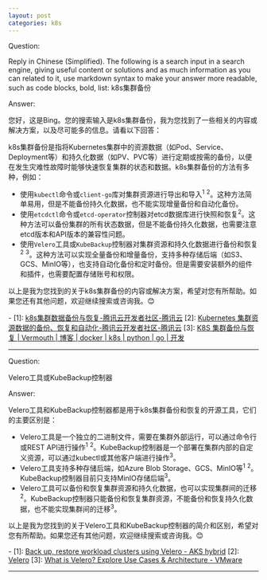```yaml
---
layout: post
categories: k8s
---
```

Question:

Reply in Chinese (Simplified).
The following is a search input in a search engine, giving useful content or solutions and as much information as you can related to it, use markdown syntax to make your answer more readable, such as code blocks, bold, list:
k8s集群备份

Answer:

您好，这是Bing。您的搜索输入是k8s集群备份，我为您找到了一些相关的内容或解决方案，以及尽可能多的信息。请看以下回答：

k8s集群备份是指将Kubernetes集群中的资源数据（如Pod、Service、Deployment等）和持久化数据（如PV、PVC等）进行定期或按需的备份，以便在发生灾难性故障时能够快速恢复集群的状态和数据。k8s集群备份的方法有多种，例如：

- 使用`kubectl`命令或`client-go`库对集群资源进行导出和导入<sup>1</sup> <sup>2</sup>。这种方法简单易用，但是不能备份持久化数据，也不能实现增量备份和自动化备份。
- 使用`etcdctl`命令或`etcd-operator`控制器对etcd数据库进行快照和恢复<sup>2</sup>。这种方法可以备份集群的所有状态数据，但是不能备份持久化数据，也需要注意etcd版本和API版本的兼容性问题。
- 使用`Velero`工具或`KubeBackup`控制器对集群资源和持久化数据进行备份和恢复<sup>2</sup> <sup>3</sup>。这种方法可以实现全量备份和增量备份，支持多种存储后端（如S3、GCS、MinIO等），也支持自动化备份和定时备份。但是需要安装额外的组件和插件，也需要配置存储账号和权限。

以上是我为您找到的关于k8s集群备份的内容或解决方案，希望对您有所帮助。如果您还有其他问题，欢迎继续搜索或咨询我。😊

\-
\[1]: [k8s集群数据备份与恢复-腾讯云开发者社区-腾讯云](https://cloud.tencent.com/developer/article/1644698)
\[2]: [Kubernetes 集群资源数据的备份、恢复和自动化-腾讯云开发者社区-腾讯云](https://cloud.tencent.com/developer/article/1549339)
\[3]: [K8S 集群备份与恢复 | Vermouth | 博客 | docker | k8s | python | go | 开发](http://www.xuyasong.com/?p=2052)

<hr/>

Question:

Velero工具或KubeBackup控制器

Answer:

Velero工具和KubeBackup控制器都是用于k8s集群备份和恢复的开源工具，它们的主要区别是：

- Velero工具是一个独立的二进制文件，需要在集群外部运行，可以通过命令行或REST API进行操作<sup>1</sup> <sup>2</sup>。KubeBackup控制器是一个部署在集群内部的自定义资源，可以通过kubectl或其他客户端进行操作<sup>3</sup>。
- Velero工具支持多种存储后端，如Azure Blob Storage、GCS、MinIO等<sup>1</sup> <sup>2</sup>。KubeBackup控制器目前只支持MinIO存储后端<sup>3</sup>。
- Velero工具可以备份和恢复集群资源和持久化数据，也可以实现集群间的迁移<sup>2</sup>。KubeBackup控制器只能备份和恢复集群资源，不能备份和恢复持久化数据，也不能实现集群间的迁移<sup>3</sup>。

以上是我为您找到的关于Velero工具和KubeBackup控制器的简介和区别，希望对您有所帮助。如果您还有其他问题，欢迎继续搜索或咨询我。😊

\-
\[1]: [Back up, restore workload clusters using Velero - AKS hybrid](https://learn.microsoft.com/en-us/azure/aks/hybrid/backup-workload-cluster)
\[2]: [Velero](https://velero.io/)
\[3]: [What is Velero? Explore Use Cases & Architecture - VMware](https://tanzu.vmware.com/developer/guides/what-is-velero/)

<hr/>

